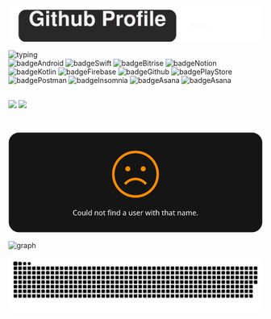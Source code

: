[//]: # (![Header]&#40;https://capsule-render.vercel.app/api?section=header&type=waving&text=Github%20Profile&textBg=true&fontAlignY=55&animation=twinkling&fontAlign=35&desc=by%20Ksj&descAlign=75&color=gradient&customColorList=8,18,10,15,23&#41;)
<img id="banner" alt="banner" src="https://raw.githubusercontent.com/Candy-Tree/Candy-Tree/refs/heads/main/src/header.svg" />

[//]: # (![Typing SVG]&#40;https://readme-typing-svg.demolab.com/?lines=Here+are+my+skills;though+they+may+still+be+lacking&#41;)
<img id="typing" alt="typing" src="https://readme-typing-svg.demolab.com/?lines=Here+are+my+skills;though+they+may+still+be+lacking" />
<br>
<img id="badgeAndroid" alt="badgeAndroid" src="https://img.shields.io/badge/Android-3DDC84?style=flat&logo=Android&logoColor=white"/>
<img id="badgeSwift" alt="badgeSwift" src="https://img.shields.io/badge/Swift-orange?style=plastic&logo=Swift&logoColor=white"/>
<img id="badgeBitrise" alt="badgeBitrise" src="https://img.shields.io/badge/Bitrise-7438a2?style=plastic&logo=bitrise&logoColor=white"/>
<img id="badgeNotion" alt="badgeNotion" src="https://img.shields.io/badge/Notion-white?style=plastic&logo=Notion&logoColor=black"/>
<img id="badgeKotlin" alt="badgeKotlin" src="https://img.shields.io/badge/Kotlin-734cd2?style=plastic&logo=kotlin&logoColor=905dab"/>
<img id="badgeFirebase" alt="badgeFirebase" src="https://img.shields.io/badge/Firebase-de3507?style=plastic&logo=firebase&logoColor=yellow"/>
<img id="badgeGithub" alt="badgeGithub" src="https://img.shields.io/badge/Github-black?style=plastic&logo=github&logoColor=white"/>
<img id="badgePlayStore" alt="badgePlayStore" src="https://img.shields.io/badge/PlayStore-white?style=plastic&logo=googleplay&logoColor=black"/>
<img id="badgePostman" alt="badgePostman" src="https://img.shields.io/badge/Postman-orange?style=plastic&logo=postman&logoColor=white"/>
<img id="badgeInsomnia" alt="badgeInsomnia" src="https://img.shields.io/badge/Insomnia-white?style=plastic&logo=insomnia&logoColor=605ad2"/>
<img id="badgeAsana" alt="badgeAsana" src="https://img.shields.io/badge/Asana-white?style=plastic&logo=asana&logoColor=red"/>
<img id="badgeAsana" alt="badgeAsana" src="https://img.shields.io/badge/Slack-511E52?style=plastic&logo=slack&logoColor=white"/>

[//]: # (![StatCard]&#40;https://github-readme-stats-8c11-kangseokjoos-projects.vercel.app/api?username=Candy-Tree&hide=stars,issues&include_all_commits=true&show_icons=true&locale=en&border_radius=20&theme=dracula#gh-dark-mode-only&#41;&nbsp;![Top Langs]&#40;https://github-readme-stats-8c11-kangseokjoos-projects.vercel.app/api/top-langs/?username=Candy-Tree&layout=compact&include_all_commits=true&#41;)
<br>
<img id="statsCard" src="https://github-readme-stats-8c11-kangseokjoos-projects.vercel.app/api?username=Candy-Tree&hide=stars,issues&include_all_commits=true&show_icons=true&locale=en&border_radius=20&theme=dracula#gh-dark-mode-only" onerror="this.src='https://raw.githubusercontent.com/Candy-Tree/Candy-Tree/refs/heads/main/src/statCard.svg';"/>&nbsp;<img id="mostLang" src="https://github-readme-stats-8c11-kangseokjoos-projects.vercel.app/api/top-langs/?username=Candy-Tree&layout=compact&include_all_commits=true" onerror="this.src='https://raw.githubusercontent.com/Candy-Tree/Candy-Tree/refs/heads/main/src/mostUsed.svg';"/>

[//]: # ([//]: # &#40;[![Hits]&#40;https://hits.seeyoufarm.com/api/count/incr/badge.svg?url=https%3A%2F%2Fgithub.com%2Fgjbae1212%2Fhit-counter&#41;]&#40;https://hits.seeyoufarm.com&#41;&#41; Hit은 블로그가 있으면 좋은 내용)
[//]: # ([//]: # &#40;![WarkTime]&#40;https://github-readme-stats.vercel.app/api/wakatime?username=Candy-Tree&#41;&#41; https://wakatime.com/ 해당되는 플러그인이 IDE에 설치가 되있어야함 )

[//]: # (![Streak]&#40;https://github-readme-streak-stats.herokuapp.com?user=Candy-Tree&theme=dark&ring=fb4362&file=fb4362&currStreakNum=fb4362&currStreakLabel=fb4362&hide_border=true&#41;)

<br>

![[STREAK](https://streak-stats.demolab.com?user=Candy-Tree&theme=dark&hide_border=true&border_radius=20)](https://raw.githubusercontent.com/Candy-Tree/Candy-Tree/refs/heads/main/src/streak.svg)

<img id="graph" alt="graph" src="https://github-readme-activity-graph.vercel.app/graph?username=Candy-Tree&theme=xcode&radius=16&area=true" onerror="this.src='https://raw.githubusercontent.com/Candy-Tree/Candy-Tree/refs/heads/main/src/contributionGraph.svg';" width="91%"/>


![SVG Link](https://raw.githubusercontent.com/Candy-Tree/Candy-Tree/refs/heads/output/github-snake-dark.svg)
